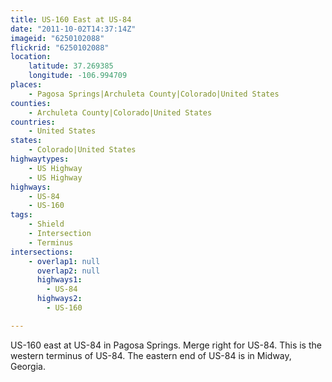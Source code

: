 ```yaml
---
title: US-160 East at US-84
date: "2011-10-02T14:37:14Z"
imageid: "6250102088"
flickrid: "6250102088"
location:
    latitude: 37.269385
    longitude: -106.994709
places:
    - Pagosa Springs|Archuleta County|Colorado|United States
counties:
    - Archuleta County|Colorado|United States
countries:
    - United States
states:
    - Colorado|United States
highwaytypes:
    - US Highway
    - US Highway
highways:
    - US-84
    - US-160
tags:
    - Shield
    - Intersection
    - Terminus
intersections:
    - overlap1: null
      overlap2: null
      highways1:
        - US-84
      highways2:
        - US-160

---
```

US-160 east at US-84 in Pagosa Springs.  Merge right for US-84.  This is the western terminus of US-84.  The eastern end of US-84 is in Midway, Georgia.